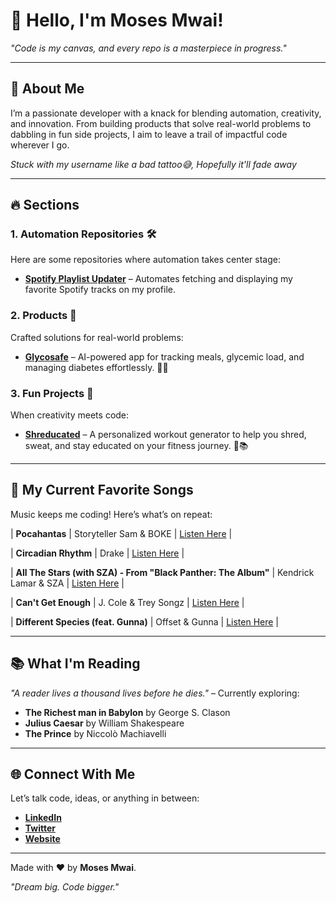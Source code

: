 # 👋 Hello, I'm Moses Mwai!

_"Code is my canvas, and every repo is a masterpiece in progress."_

---

## 🚀 About Me
I’m a passionate developer with a knack for blending automation, creativity, and innovation. From building products that solve real-world problems to dabbling in fun side projects, I aim to leave a trail of impactful code wherever I go.

_Stuck with my username like a bad tattoo😅, Hopefully it'll fade away_

---

## 🔥 Sections

### **1. Automation Repositories** 🛠️
Here are some repositories where automation takes center stage:
- [**Spotify Playlist Updater**](https://github.com/moses946/moses946) – Automates fetching and displaying my favorite Spotify tracks on my profile.
<!-- - [**GitHub Workflow Enhancer**](https://github.com/moses946/workflow-enhancer) – Boost your GitHub Actions with advanced workflows. -->

### **2. Products** 🚀
Crafted solutions for real-world problems:
<!-- - [**StockSasa**](https://github.com/moses946/stocksasa) – A mobile app for inventory management and sales tracking. -->
- [**Glycosafe**]() – AI-powered app for tracking meals, glycemic load, and managing diabetes effortlessly. 🍴🤖

### **3. Fun Projects** 🎉
When creativity meets code:
- [**Shreducated**](https://github.com/moses946/shreducated) – A personalized workout generator to help you shred, sweat, and stay educated on your fitness journey. 💪📚
<!-- - [**Kegel Counter**](https://github.com/username/kegel-counter) – A quirky app for pelvic floor exercises. -->

---

## 🎵 My Current Favorite Songs
Music keeps me coding! Here’s what’s on repeat:

<!-- start spotify -->
| **Pocahantas** | Storyteller Sam & BOKE | [Listen Here](https://open.spotify.com/track/2lKb0Zxafn6GLthqh3Fd3P) |
 
| **Circadian Rhythm** | Drake | [Listen Here](https://open.spotify.com/track/1eroCliWpJrEu1V7VSObcO) |
 
| **All The Stars (with SZA) - From "Black Panther: The Album"** | Kendrick Lamar & SZA | [Listen Here](https://open.spotify.com/track/3GCdLUSnKSMJhs4Tj6CV3s) |
 
| **Can't Get Enough** | J. Cole & Trey Songz | [Listen Here](https://open.spotify.com/track/3mTpegrOwRn0oJjv4TSbEE) |
 
| **Different Species (feat. Gunna)** | Offset & Gunna | [Listen Here](https://open.spotify.com/track/7H5Bv8j9chJ4CWTuoXF4EK) |
<!-- end spotify -->

---

## 📚 What I'm Reading
_"A reader lives a thousand lives before he dies."_ – Currently exploring:
- **The Richest man in Babylon** by George S. Clason
- **Julius Caesar** by William Shakespeare
- **The Prince** by Niccolò Machiavelli

---

## 🌐 Connect With Me
Let’s talk code, ideas, or anything in between:
- **[LinkedIn](https://linkedin.com/in/moses-mwai)**
- **[Twitter](https://twitter.com/mwaii__)**
- **[Website](https://mwai-portfolio.netlify.app/)**

---

Made with ❤️ by **Moses Mwai**.

_"Dream big. Code bigger."_

